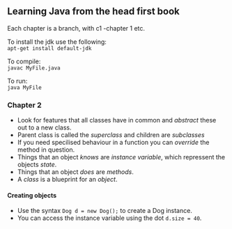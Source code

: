 ## Learning Java from the head first book  

Each chapter is a branch, with c1 -chapter 1 etc.  

To install the jdk use the following:  
`apt-get install default-jdk`  

To compile:  
`javac MyFile.java`  

To run:  
`java MyFile`  

### Chapter 2  

-  Look for features that all classes have in common and *abstract* these out to
  a new class.  
-  Parent class is called the *superclass* and children are *subclasses*  
-  If you need specilised behaviour in a function you can *override* the method
   in question.  
-  Things that an object *knows* are *instance variable*, which repressent the
   objects *state*.   
-  Things that an object *does* are *methods*.  
-  A *class* is a blueprint for an *object*. 

#### Creating objects

-  Use the syntax `Dog d = new Dog();` to create a Dog instance.  
-  You can access the instance variable using the dot `d.size = 40`.  
 

